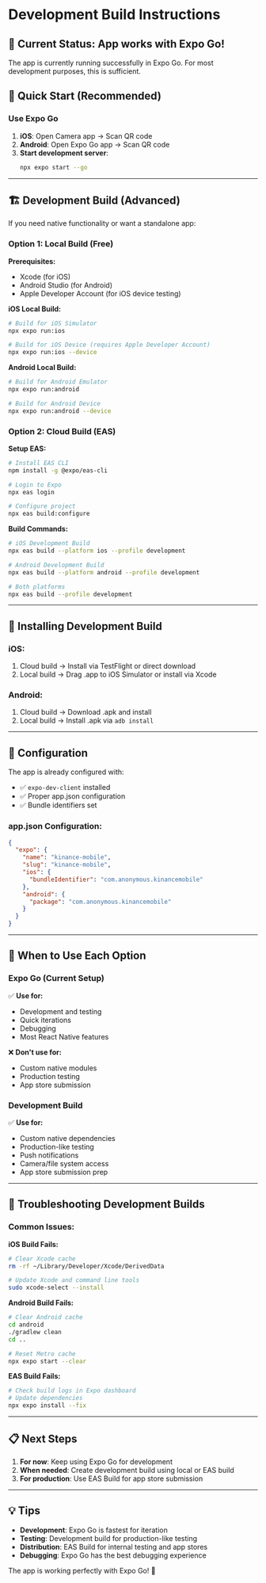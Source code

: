 # Development Build Instructions

## 🎯 **Current Status**: App works with Expo Go!

The app is currently running successfully in Expo Go. For most development purposes, this is sufficient.

## 🚀 **Quick Start (Recommended)**

### Use Expo Go
1. **iOS**: Open Camera app → Scan QR code
2. **Android**: Open Expo Go app → Scan QR code
3. **Start development server**:
   ```bash
   npx expo start --go
   ```

---

## 🏗️ **Development Build (Advanced)**

If you need native functionality or want a standalone app:

### **Option 1: Local Build (Free)**

**Prerequisites:**
- Xcode (for iOS)
- Android Studio (for Android)
- Apple Developer Account (for iOS device testing)

**iOS Local Build:**
```bash
# Build for iOS Simulator
npx expo run:ios

# Build for iOS Device (requires Apple Developer Account)
npx expo run:ios --device
```

**Android Local Build:**
```bash
# Build for Android Emulator
npx expo run:android

# Build for Android Device
npx expo run:android --device
```

### **Option 2: Cloud Build (EAS)**

**Setup EAS:**
```bash
# Install EAS CLI
npm install -g @expo/eas-cli

# Login to Expo
npx eas login

# Configure project
npx eas build:configure
```

**Build Commands:**
```bash
# iOS Development Build
npx eas build --platform ios --profile development

# Android Development Build  
npx eas build --platform android --profile development

# Both platforms
npx eas build --profile development
```

---

## 📱 **Installing Development Build**

### **iOS:**
1. Cloud build → Install via TestFlight or direct download
2. Local build → Drag .app to iOS Simulator or install via Xcode

### **Android:**
1. Cloud build → Download .apk and install
2. Local build → Install .apk via `adb install`

---

## 🔧 **Configuration**

The app is already configured with:
- ✅ `expo-dev-client` installed
- ✅ Proper app.json configuration
- ✅ Bundle identifiers set

### **app.json Configuration:**
```json
{
  "expo": {
    "name": "kinance-mobile",
    "slug": "kinance-mobile", 
    "ios": {
      "bundleIdentifier": "com.anonymous.kinancemobile"
    },
    "android": {
      "package": "com.anonymous.kinancemobile"
    }
  }
}
```

---

## 🚦 **When to Use Each Option**

### **Expo Go (Current Setup)**
✅ **Use for:**
- Development and testing
- Quick iterations
- Debugging
- Most React Native features

❌ **Don't use for:**
- Custom native modules
- Production testing
- App store submission

### **Development Build**
✅ **Use for:**
- Custom native dependencies
- Production-like testing
- Push notifications
- Camera/file system access
- App store submission prep

---

## 🐛 **Troubleshooting Development Builds**

### **Common Issues:**

**iOS Build Fails:**
```bash
# Clear Xcode cache
rm -rf ~/Library/Developer/Xcode/DerivedData

# Update Xcode and command line tools
sudo xcode-select --install
```

**Android Build Fails:**
```bash
# Clear Android cache
cd android
./gradlew clean
cd ..

# Reset Metro cache
npx expo start --clear
```

**EAS Build Fails:**
```bash
# Check build logs in Expo dashboard
# Update dependencies
npx expo install --fix
```

---

## 📋 **Next Steps**

1. **For now**: Keep using Expo Go for development
2. **When needed**: Create development build using local or EAS build
3. **For production**: Use EAS Build for app store submission

---

## 💡 **Tips**

- **Development**: Expo Go is fastest for iteration
- **Testing**: Development build for production-like testing  
- **Distribution**: EAS Build for internal testing and app stores
- **Debugging**: Expo Go has the best debugging experience

The app is working perfectly with Expo Go! 🎉
